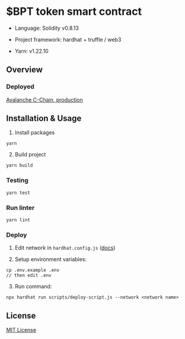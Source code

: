 # $BPT token smart contract

- Language: Solidity v0.8.13

- Project framework: hardhat + truffle / web3

- Yarn: v1.22.10

## Overview

### Deployed

[Avalanche C-Chain, production](https://snowtrace.io/address/0x1111111111182587795ef1098ac7da81a108c97a)

## Installation & Usage

1. Install packages
```
yarn
```

2. Build project
```
yarn build
```

### Testing

```
yarn test
```

### Run linter

```
yarn lint
```

### Deploy

1. Edit network in ```hardhat.config.js``` ([docs](https://hardhat.org/config/))

2. Setup environment variables:
```
cp .env.example .env
// then edit .env
```

3. Run command:
```
npx hardhat run scripts/deploy-script.js --network <network name>
```

## License

[MIT License](./LICENSE)
